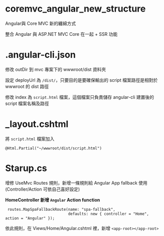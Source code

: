 # coremvc_angular_new_structure
Angular與 Core MVC 新的纏綿方式


整合 Angular 與 ASP.NET MVC Core 在一起  + SSR 功能 

# .angular-cli.json

修改 outDir 到 mvc 專案下的 wwwroot/dist 資料夾

設定 deployUrl 為  `/dist/`，只要目的是要確保輸出的 script 檔案路徑是相對於 wwwroot 的 dist 路徑

修改 index 為 `script.html` 檔案，這個檔案只負責儲存 angular-cli 建置後的 script 檔案名稱及路徑


# _layout.cshtml

將 `script.html` 檔案加入

```
@Html.Partial("~/wwwroot/dist/script.html")
```

# Starup.cs
增修 UseMvc Routes 規則，新增一條規則給 Angular App fallback 使用 (Controller/Action 可依自己喜好設定)

**HomeController 新增 `Angular` Action function**

```
 routes.MapSpaFallbackRoute(name: "spa-fallback",
                            defaults: new { controller = "Home", action = "Angular" });
```

依此規則，在 Views/Home/Angular.cshtml 裡，新增 `<app-root></app-root>`


